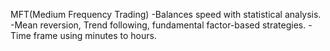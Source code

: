 MFT(Medium Frequency Trading)
-Balances speed with statistical analysis.
-Mean reversion, Trend following, fundamental factor-based strategies.
-Time frame using minutes to hours.
